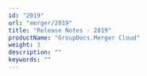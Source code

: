 ```yaml
---
id: "2019"
url: "merger/2019"
title: "Release Notes - 2019"
productName: "GroupDocs.Merger Cloud"
weight: 3
description: ""
keywords: ""
---
```

